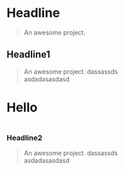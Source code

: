 # Headline

> An awesome project.
## Headline1 

> An awesome project.
dassassds <br>
> asdadasasdasd

<h1>Hello</h1>
<img>

### Headline2 

> An awesome project.
dassassds <br>
> asdadasasdasd